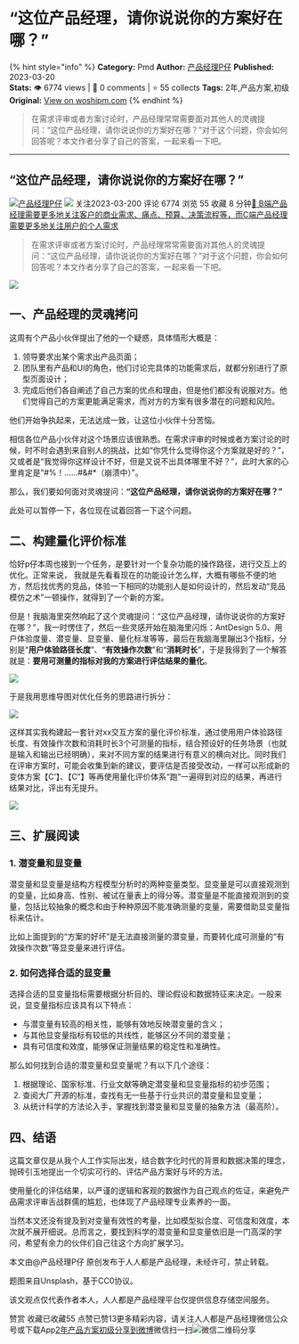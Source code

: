 # “这位产品经理，请你说说你的方案好在哪？”
{% hint style="info" %}
**Category:** Pmd
**Author:** [产品经理P仔](https://www.woshipm.com/u/1408539)
**Published:** 2023-03-20  
**Stats:** 👁️ 6774 views | 💬 0 comments | ⭐ 55 collects
**Tags:** 2年,产品方案,初级
**Original:** [View on woshipm.com](https://www.woshipm.com/pmd/5785025.html)
{% endhint %}
> 在需求评审或者方案讨论时，产品经理常常需要面对其他人的灵魂提问：“这位产品经理，请你说说你的方案好在哪？”对于这个问题，你会如何回答呢？本文作者分享了自己的答案，一起来看一下吧。

---

## “这位产品经理，请你说说你的方案好在哪？”

[![](https://image.woshipm.com/wp-files/2022/09/aukCBGBqCEloJ2SKG43M.jpg!/both/72x72)](https://www.woshipm.com/u/1408539)[产品经理P仔](https://www.woshipm.com/u/1408539) ![](https://static.woshipm.com/tag/1101_1@2x.png) 关注2023-03-200 评论 6774 浏览 55 收藏 8 分钟[🔗 B端产品经理需要更多地关注客户的商业需求、痛点、预算、决策流程等，而C端产品经理需要更多地关注用户的个人需求](https://ke.qidianla.com/courses/bcpm)

> 在需求评审或者方案讨论时，产品经理常常需要面对其他人的灵魂提问：“这位产品经理，请你说说你的方案好在哪？”对于这个问题，你会如何回答呢？本文作者分享了自己的答案，一起来看一下吧。

![](https://image.woshipm.com/wp-files/2023/03/13Xre9okvDHPAl6xaSkG.png)

## 一、产品经理的灵魂拷问

这周有个产品小伙伴提出了他的一个疑惑，具体情形大概是：

1.  领导要求出某个需求出产品页面；
2.  团队里有产品和UI的角色，他们讨论完具体的功能需求后，就都分别进行了原型页面设计；
3.  完成后他们各自阐述了自己方案的优点和理由，但是他们都没有说服对方。他们觉得自己的方案更能满足需求，而对方的方案有很多潜在的问题和风险。

他们开始争执起来，无法达成一致，让这位小伙伴十分苦恼。

相信各位产品小伙伴对这个场景应该很熟悉。在需求评审的时候或者方案讨论的时候，时不时会遇到来自别人的挑战，比如“你凭什么觉得你这个方案就是好的？”，又或者是“我觉得你这样设计不好，但是又说不出具体哪里不好？”，此时大家的心里肯定是“#%！……#&#\*（崩溃中）”。

那么，我们要如何面对灵魂提问：**“这位产品经理，请你说说你的方案好在哪？”**

此处可以暂停一下，各位现在试着回答一下这个问题。

## 二、构建量化评价标准

恰好p仔本周也接到一个任务，是要针对一个复杂功能的操作路径，进行交互上的优化。正常来说， 我就是先看看现在的功能设计怎么样，大概有哪些不便的地方，然后找优秀的竞品，体验一下相同的功能别人是如何设计的，然后发动“竞品模仿之术”一顿操作，就得到了一个新的方案。

但是！我脑海里突然响起了这个灵魂提问：“这位产品经理，请你说说你的方案好在哪？”，我一时愣住了，然后一些灵感开始在脑海里闪烁：AntDesign 5.0、用户体验度量、潜变量、显变量、量化标准等等，最后在我脑海里蹦出3个指标，分别是“**用户体验路径长度**”、“**有效操作次数**”和“**消耗时长**”，于是我得到了一个解答就是：**要用可测量的指标对我的方案进行评估结果的量化**。

![](https://image.woshipm.com/wp-files/2023/03/S3T6qXf1IdOSVgG7QNPD.png)

于是我用思维导图对优化任务的思路进行拆分：

![](https://image.woshipm.com/wp-files/2023/03/yxA4AMhDCGnZYBRG1zYV.png)

这样其实我构建起一套针对xx交互方案的量化评价标准，通过使用用户体验路径长度、有效操作次数和消耗时长3个可测量的指标，结合预设好的任务场景（也就是输入和输出已经明确），来对不同方案的结果进行有意义的横向对比。同时我们在评审方案时，可能会收集到新的建议，要评估是否接受改动，一样可以形成新的变体方案【C’】、【C”】等再使用量化评价体系“跑”一遍得到对应的结果，再进行结果对比，评出有无提升。

![](https://image.woshipm.com/wp-files/2023/03/BQmMZWIxP6LySRGgNaK7.png)

## 三、扩展阅读

### 1\. 潜变量和显变量

潜变量和显变量是结构方程模型分析时的两种变量类型。显变量是可以直接观测到的变量，比如身高、性别、被试在量表上的得分等。潜变量是不能直接观测到的变量，包括比较抽象的概念和由于种种原因不能准确测量的变量，需要借助显变量指标来估计。

比如上面提到的“方案的好坏”是无法直接测量的潜变量，而要转化成可测量的“有效操作次数”等显变量来进行评估。

### 2\. 如何选择合适的显变量

选择合适的显变量指标需要根据分析目的、理论假设和数据特征来决定。一般来说，显变量指标应该具有以下特点：

*   与潜变量有较高的相关性，能够有效地反映潜变量的含义；
*   与其他显变量指标有较低的共线性，能够区分不同的潜变量；
*   具有可信度和效度，能够保证测量结果的稳定性和准确性。

那么如何找到合适的潜变量和显变量呢？有以下几个途径：

1.  根据理论、国家标准、行业文献等确定潜变量和显变量指标的初步范围；
2.  查阅大厂开源的标准，查找有无一些基于行业共识的潜变量和显变量；
3.  从统计科学的方法论入手，掌握找到潜变量和显变量的抽象方法（最高阶）。

## 四、结语

这篇文章仅是从我个人工作实际出发，结合数字化时代的背景和数据决策的理念，抛砖引玉地提出一个切实可行的、评估产品方案好与坏的方法。

使用量化的评估结果，以严谨的逻辑和客观的数据作为自己观点的佐证，来避免产品需求评审舌战群儒的尴尬，也体现了产品经理专业素养的一面。

当然本文还没有提及到对变量有效性的考量，比如模型拟合度、可信度和效度，本次就不展开细说。总而言之，要找到科学的潜变量和显变量依旧是一门高深的学问，希望有余力的伙伴们自己往这个方向扩展学习。

本文由@产品经理P仔 原创发布于人人都是产品经理，未经许可，禁止转载。

题图来自Unsplash，基于CC0协议。

该文观点仅代表作者本人，人人都是产品经理平台仅提供信息存储空间服务。

赞赏 收藏已收藏55 点赞已赞13更多精彩内容，请关注人人都是产品经理微信公众号或下载App[2年](https://www.woshipm.com/tag/2%e5%b9%b4)[产品方案](https://www.woshipm.com/tag/%e4%ba%a7%e5%93%81%e6%96%b9%e6%a1%88)[初级](https://www.woshipm.com/tag/%e5%88%9d%e7%ba%a7)[分享到微博](https://service.weibo.com/share/share.php?appkey=2775287854&title=“这位产品经理，请你说说你的方案好在哪？”&url=https://www.woshipm.com/pmd/5785025.html&pic=https://image.woshipm.com/wp-files/2023/03/13Xre9okvDHPAl6xaSkG.png)微信扫一扫![微信二维码](https://api.pwmqr.com/qrcode/create/?url=https://www.woshipm.com/pmd/5785025.html)分享